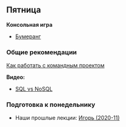 ## Пятница

**Консольная игра**
- [Бумеранг](../../../../core-async-boomerang)

### Общие рекомендации
[Как работать с командным проектом](https://github.com/Elbrus-Bootcamp/phase-1/blob/master/resources/challenge-all.md)


**Видео:**
- [SQL vs NoSQL](https://www.youtube.com/watch?v=ZS_kXvOeQ5Y&t=770s)

### Подготовка к понедельнику
* Наши прошлые лекции: [Игорь (2020-11)](https://www.youtube.com/watch?v=5a3thjSWbxs&list=PL8NGcSL3ZP-_OVaarWZPm5TX6xik2cnZm&index=11)
